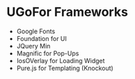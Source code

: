 # UGoFor Frameworks
* Google Fonts
* Foundation for UI
* JQuery Min
* Magnific for Pop-Ups
* IosOVerlay for Loading Widget
* Pure.js for Templating (Knockout)
